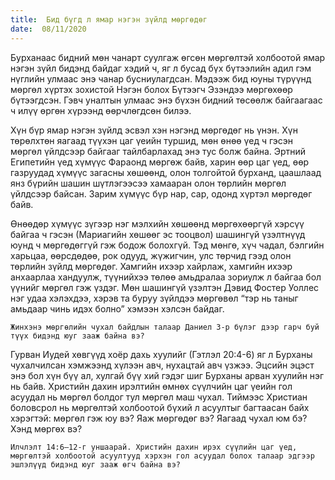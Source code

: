 ```yaml
---
title:  Бид бүгд л ямар нэгэн зүйлд мөргөдөг
date:  08/11/2020
---
```


Бурханаас бидний мөн чанарт суулгаж өгсөн мөргөлтэй холбоотой ямар нэгэн зүйл бидэнд байдаг хэдий ч, яг л бусад бүх бүтээлийн адил гэм нүглийн улмаас энэ чанар бусниулагдсан. Мэдээж бид юуны түрүүнд мөргөл хүртэх зохистой Нэгэн болох Бүтээгч Эзэндээ мөргөхөөр бүтээгдсэн. Гэвч уналтын улмаас энэ бүхэн бидний төсөөлж байгаагаас ч илүү өргөн хүрээнд өөрчлөгдсөн билээ.

Хүн бүр ямар нэгэн зүйлд эсвэл хэн нэгэнд мөргөдөг нь үнэн. Хүн төрөлхтөн яагаад түүхэн цаг үеийн туршид, мөн өнөө үед ч гэсэн мөргөл үйлдсээр байгааг тайлбарлахад энэ тус болж байна. Эртний Египетийн үед хүмүүс Фараонд мөргөж байв, харин өөр цаг үед, өөр газруудад хүмүүс загасны хөшөөнд, олон толгойтой бурханд, цаашлаад янз бүрийн шашин шүтлэгээсээ хамааран олон төрлийн мөргөл үйлдсээр байсан. Зарим хүмүүс бүр нар, сар, одонд хүртэл мөргөдөг байв.

Өнөөдөр хүмүүс зүгээр нэг мэлхийн хөшөөнд мөргөхөөргүй хэрсүү байгаа ч гэсэн (Мариагийн хөшөөг эс тооцвол) шашингүй үзэлтнүүд юунд ч мөргөдөггүй гэж бодож болохгүй. Тэд мөнгө, хүч чадал, бэлгийн харьцаа, өөрсдөдөө, рок одууд, жүжигчин, улс төрчид гээд олон төрлийн зүйлд мөргөдөг. Хамгийн ихээр хайрлаж, хамгийн ихээр анхаарлаа хандуулж, түүнийхээ төлөө амьдралаа зориулж л байгаа бол үүнийг мөргөл гэж үздэг. Мөн шашингүй үзэлтэн Дэвид Фостер Уоллес нэг удаа хэлэхдээ, хэрэв та буруу зүйлдээ мөргөвөл “тэр нь таныг амьдаар чинь идэх болно” хэмээн хэлсэн байдаг.

`Жинхэнэ мөргөлийн чухал байдлын талаар Даниел 3-р бүлэг дээр гарч буй түүх бидэнд юуг зааж байна вэ?`

Гурван Иудей хөвгүүд хоёр дахь хуулийг (Гэтлэл 20:4-6)  яг л Бурханы чухалчилсан хэмжээнд хүлээн авч, нухацтай авч үзжээ.  Эцсийн эцэст энэ бол хүн бүү ал, хулгай бүү хий гэдэг шиг Бурханы арван хуулийн нэг нь байв. Христийн дахин ирэлтийн өмнөх сүүлчийн цаг үеийн гол асуудал нь мөргөл болдог тул мөргөл маш чухал. Тиймээс Христиан боловсрол нь мөргөлтэй холбоотой бүхий л асуултыг багтаасан байх хэрэгтэй: мөргөл гэж юу вэ? Яаж мөргөдөг вэ? Яагаад чухал юм бэ? Хэнд мөргөх вэ?

`Илчлэлт 14:6–12-г уншаарай. Христийн дахин ирэх сүүлийн цаг үед, мөргөлтэй холбоотой асуултууд хэрхэн гол асуудал болох талаар эдгээр эшлэлүүд бидэнд юуг зааж өгч байна вэ?`